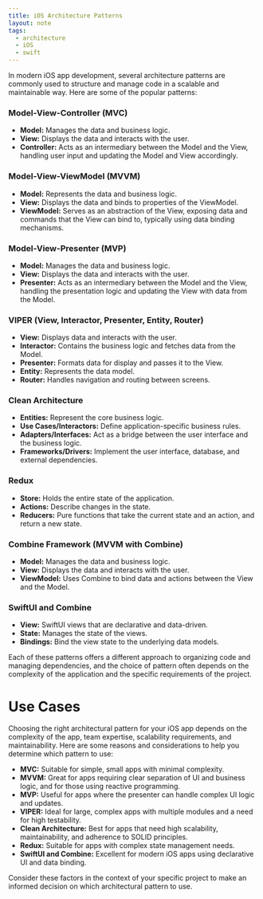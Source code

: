 ```yaml
---
title: iOS Architecture Patterns
layout: note
tags:
  - architecture
  - iOS
  - swift
---
```

In modern iOS app development, several architecture patterns are commonly used to structure and manage code in a scalable and maintainable way. Here are some of the popular patterns:

### Model-View-Controller (MVC)
- **Model:** Manages the data and business logic.
- **View:** Displays the data and interacts with the user.
- **Controller:** Acts as an intermediary between the Model and the View, handling user input and updating the Model and View accordingly.

### Model-View-ViewModel (MVVM)
- **Model:** Represents the data and business logic.
- **View:** Displays the data and binds to properties of the ViewModel.
- **ViewModel:** Serves as an abstraction of the View, exposing data and commands that the View can bind to, typically using data binding mechanisms.

### Model-View-Presenter (MVP)
- **Model:** Manages the data and business logic.
- **View:** Displays the data and interacts with the user.
- **Presenter:** Acts as an intermediary between the Model and the View, handling the presentation logic and updating the View with data from the Model.

### VIPER (View, Interactor, Presenter, Entity, Router)
- **View:** Displays data and interacts with the user.
- **Interactor:** Contains the business logic and fetches data from the Model.
- **Presenter:** Formats data for display and passes it to the View.
- **Entity:** Represents the data model.
- **Router:** Handles navigation and routing between screens.

### Clean Architecture
- **Entities:** Represent the core business logic.
- **Use Cases/Interactors:** Define application-specific business rules.
- **Adapters/Interfaces:** Act as a bridge between the user interface and the business logic.
- **Frameworks/Drivers:** Implement the user interface, database, and external dependencies.

### Redux
- **Store:** Holds the entire state of the application.
- **Actions:** Describe changes in the state.
- **Reducers:** Pure functions that take the current state and an action, and return a new state.

### Combine Framework (MVVM with Combine)
- **Model:** Manages the data and business logic.
- **View:** Displays the data and interacts with the user.
- **ViewModel:** Uses Combine to bind data and actions between the View and the Model.

### SwiftUI and Combine
- **View:** SwiftUI views that are declarative and data-driven.
- **State:** Manages the state of the views.
- **Bindings:** Bind the view state to the underlying data models.

Each of these patterns offers a different approach to organizing code and managing dependencies, and the choice of pattern often depends on the complexity of the application and the specific requirements of the project.

# Use Cases

Choosing the right architectural pattern for your iOS app depends on the complexity of the app, team expertise, scalability requirements, and maintainability. Here are some reasons and considerations to help you determine which pattern to use:

- **MVC:** Suitable for simple, small apps with minimal complexity.
- **MVVM:** Great for apps requiring clear separation of UI and business logic, and for those using reactive programming.
- **MVP:** Useful for apps where the presenter can handle complex UI logic and updates.
- **VIPER:** Ideal for large, complex apps with multiple modules and a need for high testability.
- **Clean Architecture:** Best for apps that need high scalability, maintainability, and adherence to SOLID principles.
- **Redux:** Suitable for apps with complex state management needs.
- **SwiftUI and Combine:** Excellent for modern iOS apps using declarative UI and data binding.

Consider these factors in the context of your specific project to make an informed decision on which architectural pattern to use.

